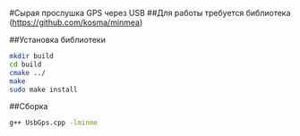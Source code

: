 #Сырая прослушка GPS через USB
##Для работы требуется библиотека (https://github.com/kosma/minmea)

##Установка библиотеки
```bash
mkdir build
cd build
cmake ../
make
sudo make install 
```
  
##Сборка
```bash
g++ UsbGps.cpp -lminme
